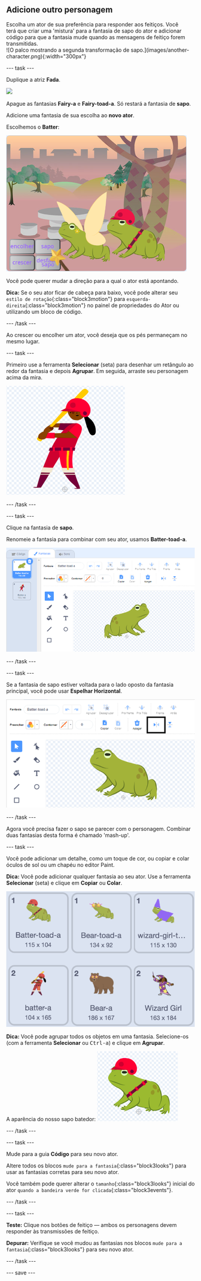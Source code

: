 ## Adicione outro personagem

<div style="display: flex; flex-wrap: wrap">
<div style="flex-basis: 200px; flex-grow: 1; margin-right: 15px;">
Escolha um ator de sua preferência para responder aos feitiços. Você terá que criar uma 'mistura' para a fantasia de sapo do ator e adicionar código para que a fantasia mude quando as mensagens de feitiço forem transmitidas.
</div>
<div>
![O palco mostrando a segunda transformação de sapo.](images/another-character.png){:width="300px"}
</div>
</div>

--- task ---

Duplique a atriz **Fada**.

![](images/duplicate-fairy.png)

Apague as fantasias **Fairy-a** e **Fairy-toad-a**. Só restará a fantasia de **sapo**.

Adicione uma fantasia de sua escolha ao **novo ator**.

Escolhemos o **Batter**:

![](images/batter-on-stage.png)

Você pode querer mudar a direção para a qual o ator está apontando.

**Dica:** Se o seu ator ficar de cabeça para baixo, você pode alterar seu `estilo de rotação`{:class="block3motion"} para `esquerda-direita`{:class="block3motion"} no painel de propriedades do Ator ou utilizando um bloco de código.

--- /task ---

Ao crescer ou encolher um ator, você deseja que os pés permaneçam no mesmo lugar.

--- task ---

Primeiro use a ferramenta **Selecionar** (seta) para desenhar um retângulo ao redor da fantasia e depois **Agrupar**. Em seguida, arraste seu personagem acima da mira.

![](images/character2-crosshair.png)

--- /task ---

--- task ---

Clique na fantasia de **sapo**.

Renomeie a fantasia para combinar com seu ator, usamos **Batter-toad-a**.

![](images/batter-toad-a-added.png)

--- /task ---

--- task ---

Se a fantasia de sapo estiver voltada para o lado oposto da fantasia principal, você pode usar **Espelhar Horizontal**.

![](images/flip-horizontal.png)

--- /task ---

Agora você precisa fazer o sapo se parecer com o personagem. Combinar duas fantasias desta forma é chamado 'mash-up'.

--- task ---

Você pode adicionar um detalhe, como um toque de cor, ou copiar e colar óculos de sol ou um chapéu no editor Paint.

**Dica:** Você pode adicionar qualquer fantasia ao seu ator. Use a ferramenta **Selecionar** (seta) e clique em **Copiar** ou **Colar**.

![](images/editing-options.png)

**Dica:** Você pode agrupar todos os objetos em uma fantasia. Selecione-os (com a ferramenta **Selecionar** ou <kbd>Ctrl-a</kbd>) e clique em **Agrupar**.

A aparência do nosso sapo batedor: ![](images/batter-toad.png)

--- /task ---

--- task ---

Mude para a guia **Código** para seu novo ator.

Altere todos os blocos `mude para a fantasia`{:class="block3looks"} para usar as fantasias corretas para seu novo ator.

Você também pode querer alterar o `tamanho`{:class="block3looks"} inicial do ator `quando a bandeira verde for clicada`{:class="block3events"}.

--- /task ---

--- task ---

**Teste:** Clique nos botões de feitiço — ambos os personagens devem responder às transmissões de feitiço.

**Depurar:** Verifique se você mudou as fantasias nos blocos `mude para a fantasia`{:class="block3looks"} para seu novo ator.

--- /task ---

--- save ---
